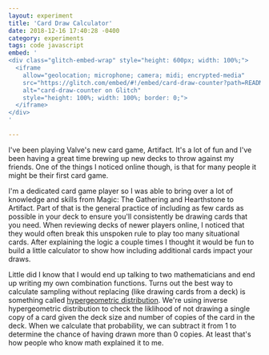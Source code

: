 ```yaml
---
layout: experiment
title: 'Card Draw Calculator'
date: 2018-12-16 17:40:28 -0400
category: experiments
tags: code javascript
embed: '
<div class="glitch-embed-wrap" style="height: 600px; width: 100%;">
  <iframe
    allow="geolocation; microphone; camera; midi; encrypted-media"
    src="https://glitch.com/embed/#!/embed/card-draw-counter?path=README.md&previewSize=100"
    alt="card-draw-counter on Glitch"
    style="height: 100%; width: 100%; border: 0;">
  </iframe>
</div>
'

---
```


I've been playing Valve's new card game, Artifact. It's a lot of fun and I've been having a great time brewing up new decks to throw against my friends. One of the things I noticed online though, is that for many people it might be their first card game.

I'm a dedicated card game player so I was able to bring over a lot of knowledge and skills from Magic: The Gathering and Hearthstone to Artifact. Part of that is the general practice of including as few cards as possible in your deck to ensure you'll consistently be drawing cards that you need. When reviewing decks of newer players online, I noticed that they would often break this unspoken rule to play too many situational cards. After explaining the logic a couple times I thought it would be fun to build a little calculator to show how including additional cards impact your draws.

Little did I know that I would end up talking to two mathematicians and end up writing my own combination functions. Turns out the best way to calculate sampling without replacing (like drawing cards from a deck) is something called [hypergeometric distribution](https://en.wikipedia.org/wiki/Hypergeometric_distribution). We're using inverse hypergeometric distribution to check the liklihood of not drawing a single copy of a card given the deck size and number of copies of the card in the deck. When we calculate that probability, we can subtract it from 1 to determine the chance of having drawn more than 0 copies. At least that's how people who know math explained it to me.
